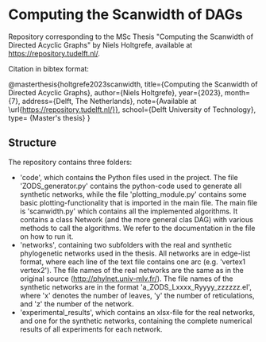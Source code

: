 # Computing the Scanwidth of DAGs

Repository corresponding to the MSc Thesis "Computing the Scanwidth of Directed Acyclic Graphs" by Niels Holtgrefe, available at https://repository.tudelft.nl/.

Citation in bibtex format:

@masterthesis{holtgrefe2023scanwidth, 
title={Computing the Scanwidth of Directed Acyclic Graphs}, author={Niels Holtgrefe}, year={2023}, month={7}, address={Delft, The Netherlands}, note={Available at \url{https://repository.tudelft.nl/}}, school={Delft University of Technology}, type= {Master's thesis}
}



## Structure
The repository contains three folders:
* 'code', which contains the Python files used in the project. The file 'ZODS_generator.py' contains the python-code used to generate all synthetic networks, while the file 'plotting_module.py' contains some basic plotting-functionality that is imported in the main file. The main file is 'scanwidth.py' which contains all the implemented algorithms. It contains a class Network (and the more general clas DAG) with various methods to call the algorithms. We refer to the documentation in the file on how to run it.
* 'networks', containing two subfolders with the real and synthetic phylogenetic networks used in the thesis. All networks are in edge-list format, where each line of the text file contains one arc (e.g. 'vertex1 vertex2'). The file names of the real networks are the same as in the original source (http://phylnet.univ-mlv.fr/). The file names of the synthetic networks are in the format 'a_ZODS_Lxxxx_Ryyyy_zzzzzz.el', where 'x' denotes the number of leaves, 'y' the number of reticulations, and 'z' the number of the network.
* 'experimental_results', which contains an xlsx-file for the real networks, and one for the synthetic networks, containing the complete numerical results of all experiments for each network.
